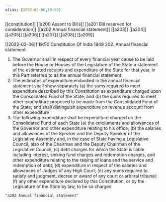 ```yaml
---
alias: [2022-02-06,19:50]
---
```

[[constitution]] [[a200 Assent to Bills]] [[a201 Bill reserved for consideration]] [[a202 Annual financial statement]] [[a203]] [[a204]] [[a205]] [[a206]] [[a207]] [[a208]] [[a209]]

[[2022-02-06]] 19:50
Constitution Of India 1949
202. Annual financial statement
1) The Governor shall in respect of every financial year cause to be laid before the House or Houses of the Legislature of the State a statement of the estimated receipts and expenditure of the State for that year, in this Part referred to as the annual financial statement
2) The estimates of expenditure embodied in the annual financial statement shall show separately
(a) the sums required to meet expenditure described by this Constitution as expenditure charged upon the Consolidated Fund of the State; and
(b) the sums required to meet other expenditure proposed to be made from the Consolidated Fund of the State; and shall distinguish expenditure on revenue account from other expenditure
3) The following expenditure shall be expenditure charged on the Consolidated Fund of each State
(a) the emoluments and allowances of the Governor and other expenditure relating to his office;
(b) the salaries and allowances of the Speaker and the Deputy Speaker of the Legislative Assembly and, in the case of State having a Legislative Council, also of the Chairman and the Deputy Chairman of the Legislative Council;
(c) debt charges for which the State is liable including interest, sinking fund charges and redemption charges, and other expenditure relating to the raising of loans and the service and redemption of debt;
(d) expenditure in respect of the salaries and allowances of Judges of any High Court;
(e) any sums required to satisfy and judgment, decree or award of any court or arbitral tribunal;
(f) any other expenditure declared by this Constitution, or by the Legislature of the State by law, to be so charged
```query 2022-05-16 16:10
"a202 Annual financial statement"
```